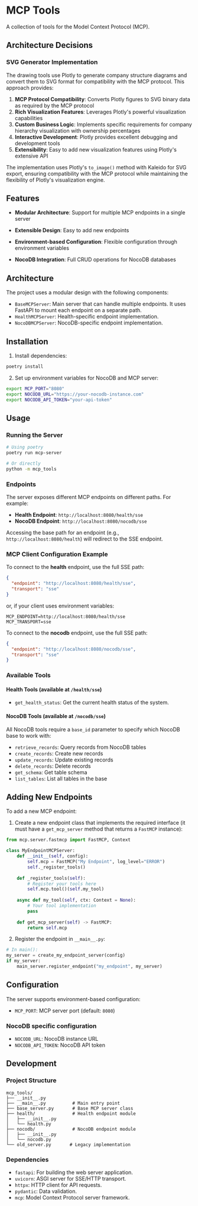 # MCP Tools

A collection of tools for the Model Context Protocol (MCP).

## Architecture Decisions

### SVG Generator Implementation

The drawing tools use Plotly to generate company structure diagrams and convert them to SVG format for compatibility with the MCP protocol. This approach provides:

1. **MCP Protocol Compatibility**: Converts Plotly figures to SVG binary data as required by the MCP protocol
2. **Rich Visualization Features**: Leverages Plotly's powerful visualization capabilities
3. **Custom Business Logic**: Implements specific requirements for company hierarchy visualization with ownership percentages
4. **Interactive Development**: Plotly provides excellent debugging and development tools
5. **Extensibility**: Easy to add new visualization features using Plotly's extensive API

The implementation uses Plotly's `to_image()` method with Kaleido for SVG export, ensuring compatibility with the MCP protocol while maintaining the flexibility of Plotly's visualization engine.

## Features

- **Modular Architecture**: Support for multiple MCP endpoints in a single server
- **Extensible Design**: Easy to add new endpoints
- **Environment-based Configuration**: Flexible configuration through environment variables

- **NocoDB Integration**: Full CRUD operations for NocoDB databases

## Architecture

The project uses a modular design with the following components:

- `BaseMCPServer`: Main server that can handle multiple endpoints. It uses FastAPI to mount each endpoint on a separate path.
- `HealthMCPServer`: Health-specific endpoint implementation.
- `NocoDBMCPServer`: NocoDB-specific endpoint implementation.

## Installation

1. Install dependencies:
```bash
poetry install
```

2. Set up environment variables for NocoDB and MCP server:
```bash
export MCP_PORT="8080"
export NOCODB_URL="https://your-nocodb-instance.com"
export NOCODB_API_TOKEN="your-api-token"
```

## Usage

### Running the Server

```bash
# Using poetry
poetry run mcp-server

# Or directly
python -m mcp_tools
```

### Endpoints

The server exposes different MCP endpoints on different paths. For example:
- **Health Endpoint**: `http://localhost:8080/health/sse`
- **NocoDB Endpoint**: `http://localhost:8080/nocodb/sse`

Accessing the base path for an endpoint (e.g., `http://localhost:8080/health`) will redirect to the SSE endpoint.

### MCP Client Configuration Example

To connect to the **health** endpoint, use the full SSE path:
```json
{
  "endpoint": "http://localhost:8080/health/sse",
  "transport": "sse"
}
```

or, if your client uses environment variables:
```
MCP_ENDPOINT=http://localhost:8080/health/sse
MCP_TRANSPORT=sse
```

To connect to the **nocodb** endpoint, use the full SSE path:
```json
{
  "endpoint": "http://localhost:8080/nocodb/sse",
  "transport": "sse"
}
```

### Available Tools

#### Health Tools (available at `/health/sse`)

- `get_health_status`: Get the current health status of the system.

#### NocoDB Tools (available at `/nocodb/sse`)

All NocoDB tools require a `base_id` parameter to specify which NocoDB base to work with:

- `retrieve_records`: Query records from NocoDB tables
- `create_records`: Create new records
- `update_records`: Update existing records
- `delete_records`: Delete records
- `get_schema`: Get table schema
- `list_tables`: List all tables in the base


## Adding New Endpoints

To add a new MCP endpoint:

1. Create a new endpoint class that implements the required interface (it must have a `get_mcp_server` method that returns a `FastMCP` instance):

```python
from mcp.server.fastmcp import FastMCP, Context

class MyEndpointMCPServer:
    def __init__(self, config):
        self.mcp = FastMCP("My Endpoint", log_level="ERROR")
        self._register_tools()
    
    def _register_tools(self):
        # Register your tools here
        self.mcp.tool()(self.my_tool)
    
    async def my_tool(self, ctx: Context = None):
        # Your tool implementation
        pass
    
    def get_mcp_server(self) -> FastMCP:
        return self.mcp
```

2. Register the endpoint in `__main__.py`:

```python
# In main():
my_server = create_my_endpoint_server(config)
if my_server:
    main_server.register_endpoint("my_endpoint", my_server)
```

## Configuration

The server supports environment-based configuration:
- `MCP_PORT`: MCP server port (default: `8080`)

### NocoDB specific configuration
- `NOCODB_URL`: NocoDB instance URL
- `NOCODB_API_TOKEN`: NocoDB API token


## Development

### Project Structure

```
mcp_tools/
├── __init__.py
├── __main__.py          # Main entry point
├── base_server.py       # Base MCP server class
├── health/              # Health endpoint module
│   ├── __init__.py
│   └── health.py
├── nocodb/              # NocoDB endpoint module
│   ├── __init__.py
│   └── nocodb.py
└── old_server.py       # Legacy implementation
```

### Dependencies

- `fastapi`: For building the web server application.
- `uvicorn`: ASGI server for SSE/HTTP transport.
- `httpx`: HTTP client for API requests.
- `pydantic`: Data validation.
- `mcp`: Model Context Protocol server framework.
